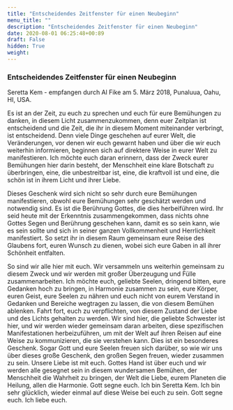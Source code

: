 ```yaml
---
title: "Entscheidendes Zeitfenster für einen Neubeginn"
menu_title: ""
description: "Entscheidendes Zeitfenster für einen Neubeginn"
date: 2020-08-01 06:25:48+00:89
draft: False
hidden: True
weight:
---
```

### Entscheidendes Zeitfenster für einen Neubeginn

Seretta Kem - empfangen durch Al Fike am 5. März 2018, Punaluua, Oahu, HI, USA.

Es ist an der Zeit, zu euch zu sprechen und euch für eure Bemühungen zu danken, in diesem Licht zusammenzukommen, denn euer Zeitplan ist entscheidend und die Zeit, die ihr in diesem Moment miteinander verbringt, ist entscheidend. Denn viele Dinge geschehen auf eurer Welt, die Veränderungen, vor denen wir euch gewarnt haben und über die wir euch weiterhin informieren, beginnen sich auf direktere Weise in eurer Welt zu manifestieren. Ich möchte euch daran erinnern, dass der Zweck eurer Bemühungen hier darin besteht, der Menschheit eine klare Botschaft zu überbringen, eine, die unbestreitbar ist, eine, die kraftvoll ist und eine, die schön ist in ihrem Licht und ihrer Liebe.

Dieses Geschenk wird sich nicht so sehr durch eure Bemühungen manifestieren, obwohl eure Bemühungen sehr geschätzt werden und notwendig sind. Es ist die Berührung Gottes, die dies herbeiführen wird. Ihr seid heute mit der Erkenntnis zusammengekommen, dass nichts ohne Gottes Segen und Berührung geschehen kann, damit es so sein kann, wie es sein sollte und sich in seiner ganzen Vollkommenheit und Herrlichkeit manifestiert. So setzt ihr in diesem Raum gemeinsam eure Reise des Glaubens fort, euren Wunsch zu dienen, wobei sich eure Gaben in all ihrer Schönheit entfalten.

So sind wir alle hier mit euch. Wir versammeln uns weiterhin gemeinsam zu diesem Zweck und wir werden mit großer Überzeugung und Fülle zusammenarbeiten. Ich möchte euch, geliebte Seelen, dringend bitten, eure Gedanken hoch zu bringen, in Harmonie zusammen zu sein, eure Körper, euren Geist, eure Seelen zu nähren und euch nicht von eurem Verstand in Gedanken und Bereiche wegtragen zu lassen, die von diesem Bemühen ablenken. Fahrt fort, euch zu verpflichten, von diesem Zustand der Liebe und des Lichts gehalten zu werden. Wir sind hier, die geliebte Schwester ist hier, und wir werden wieder gemeinsam daran arbeiten, diese spezifischen Manifestationen herbeizuführen, um mit der Welt auf ihren Reisen auf eine Weise zu kommunizieren, die sie verstehen kann. Dies ist ein besonderes Geschenk. Sogar Gott und eure Seelen freuen sich darüber, so wie wir uns über dieses große Geschenk, den großen Segen freuen, wieder zusammen zu sein. Unsere Liebe ist mit euch. Gottes Hand ist über euch und wir werden alle gesegnet sein in diesem wundersamen Bemühen, der Menschheit die Wahrheit zu bringen, der Welt die Liebe, eurem Planeten die Heilung, allen die Harmonie. Gott segne euch. Ich bin Seretta Kem. Ich bin sehr glücklich, wieder einmal auf diese Weise bei euch zu sein. Gott segne euch. Ich liebe euch.
